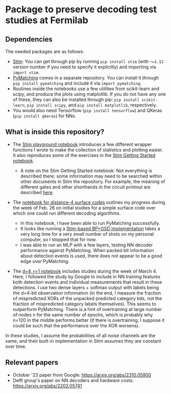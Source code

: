 # Package to preserve decoding test studies at Fermilab

## Dependencies

The needed packages are as follows:
- [Stim](https://github.com/quantumlib/Stim): You can get through pip by running `pip install stim` (with `~=1.12` version number if you need to specify it explicitly) and importing via `import stim`.
- [PyMatching](https://github.com/oscarhiggott/PyMatching) comes in a separate repository. You can install it through `pip install pymatching` and include it via `import pymatching`.
- Routines inside the notebooks use a few utilities from scikit-learn and scipy, and produce the plots using matplotlib. If you do not have any one of these, they can also be installed through pip: `pip install scikit-learn`, `pip install scipy`, and `pip install matplotlib`, respectively.
- You would also need Tensorflow (`pip install tensorflow`) and QKeras (`pip install qkeras`) for NNs.

## What is inside this repository?

- The [Stim playground notebook](https://github.com/usarica/FNAL-QCDecodingTests/blob/master/Stim_playground.ipynb) introduces a few different wrapper functions I wrote to make the collection of statistics and plotting easier. It also reproduces some of the exercises in the [Stim Getting Started notebook](https://github.com/quantumlib/Stim/blob/main/doc/getting_started.ipynb).
  - A note on the Stim Getting Started notebook: Not everything is described there; some information may need to be searched within other documents in Stim the repository. For example, the meaning of different gates and other shorthands in the circuit printout are described [here](https://github.com/quantumlib/Stim/blob/main/doc/gates.md).

- The [notebook for distance-4 surface codes](https://github.com/usarica/FNAL-QCDecodingTests/blob/master/surface_code_d4.ipynb) outlines my progress during the week of Feb. 26 on initial studies for a simple surface code over which one could run different decoding algorithms.
  - In this notebook, I have been able to run PyMatching successfully.
  - It looks like running a [Stim-based BP+OSD implementation](https://github.com/oscarhiggott/stimbposd) takes a very long time for a very small number of shots on my personal computer, so I stopped that for now.
  - I was able to run an MLP with a few layers, testing NN decoder performance against PyMatching. When packed bit information about detection events is used, there does not appear to be a good edge over PyMatching.

- The [d=4, r=1 notebook](https://github.com/usarica/FNAL-QCDecodingTests/blob/master/surface_code_d4_r1.ipynb) includes studies during the week of March 4. Here, I followed the study by Google to include in NN training features both detection events and individual measurements that result in these detections. I use two dense layers + softmax output with labels being the d=4-bit observation information (in the end, I measure the fraction of mispredicted XORs of the unpacked predicted category bits, not the fraction of mispredicted category labels themselves). This seems to outperform PyMatching. There is a hint of overtraining at large number of nodes n for the same number of epochs, which is probably why n=120 in the middle performs better (if there is overtraining, I suppose it could be such that the performance over the XOR worsens).

In these studies, I assume the probabilities of all noise channels are the same, and their built-in implementation in Stim assumes they are constant over time.

## Relevant papers
- October '23 paper from Google: https://arxiv.org/abs/2310.05900
- Delft group's paper on NN decoders and hardware costs: https://arxiv.org/abs/2202.05741
